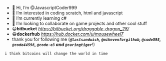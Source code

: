 - 👋 Hi, I’m @JavascriptCoder999
- 👀 I’m interested in coding scratch, html and javascript
- 🌱 I’m currently learning c#
- 💞️ I’m looking to collaborate on game projects and other cool stuff
- 😀**bitbucket** *https://bitbucket.org/draggable-dragon_28/*
- 😀**dockerhub** *https://hub.docker.com/u/mousewheel7*
- thank you for following me (***`@lastsandwich`, `@mikevenforgithub`, `@code598`, `@code44598`, `@code-e3` and `@caringtiger`***!)

`i think bitcoins will change the world in time`
<!---
JavascriptCoder999/JavascriptCoder999 is a ✨ special ✨ repository because its `README.md` (this file) appears on your GitHub profile.
You can click the Preview link to take a look at your changes.
--->
